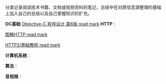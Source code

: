 
分类记录阅读技术书籍、文档或视频资料的笔记，总结中在对原信息源整理的基础上加入自己的总结以及自己掌握知识的扩充。

**OC基础**
[Objective-C 程序设计 第6版 read mark](https://github.com/onlyAngelia/Read-Mark/blob/master/OC基础/OC基础-《Objective-C%20程序设计%20第6版》.md)
**HTTP**：

[图解HTTP read mark](https://github.com/onlyAngelia/Read-Mark/blob/master/HTTP/HTTP图解mark.md)

[HTTP2/基础教程 read mark](https://github.com/onlyAngelia/Read-Mark/blob/master/HTTP/HTTP2基础和实践.md)

**计算机系统**：

**算法**：

**音视频**：



